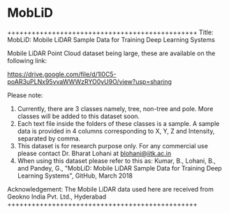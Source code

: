 # MobLiD
+++++++++++++++++++++++++++++++++++++++++++++++
Title:
MobLiD: Mobile LiDAR Sample Data for Training Deep Learning Systems

Mobile LiDAR Point Cloud dataset being large, these are available on the
following link:

https://drive.google.com/file/d/1l0C5-poAR3uPLNx95vvaWWWzRYO0yU9O/view?usp=sharing

Please note:
1. Currently, there are 3 classes namely, tree, non-tree and pole. More
classes will be added to this dataset soon.
2. Each text file inside the folders of these classes is a sample.  A
sample data is provided in 4 columns corresponding to X, Y, Z and
Intensity, separated by comma.
3. This dataset is for research purpose only.  For any commercial use
please contact Dr. Bharat Lohani at blohani@iitk.ac.in
4. When using this dataset please refer to this as:
Kumar, B., Lohani, B., and Pandey, G., "MobLiD: Mobile LiDAR Sample Data
for Training Deep Learning Systems",  GitHub, March 2018

Acknowledgement: The Mobile LiDAR data used here are received from Geokno
India Pvt. Ltd., Hyderabad
+++++++++++++++++++++++++++++++++++++++++++++++
